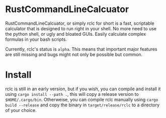 # RustCommandLineCalcuator
RustCommandLineCalcuator, or simply rclc for short is a fast, scriptable calculator that is 
designed to run right in your shell. No more need to use the python shell, or ugly and bloated
GUIs. Easily calculate complex formulas in your bash scripts.

Currently, rclc's status is `alpha`. This means that important major features are still missing
and bugs might not only be possible but common.

# Install
rclc is still in an early version, but if you wish, you can compile and install it using `cargo install --path .`, this will copy a release version to `$HOME/.cargo/bin`. Otherweise, you can compile rclc manually using `cargo build --release` and copy the binary in  `target/release/rclc` to a directory of your choice.